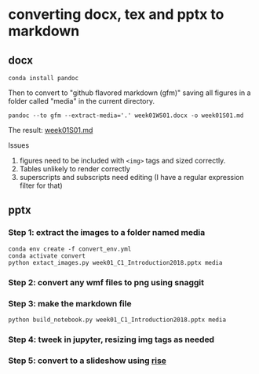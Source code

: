 # converting docx, tex and pptx to markdown

## docx

`conda install pandoc`

Then to convert to "github flavored markdown (gfm)" saving all figures in a folder called "media" in the current directory.

```
pandoc --to gfm --extract-media='.' week01WS01.docx -o week01S01.md
```

The result:  [week01S01.md](week01WS01.md)


Issues

1) figures need to be included with `<img>` tags and sized correctly.
2) Tables unlikely to render correctly
3) superscripts and subscripts need editing (I have a regular expression filter for that)

## pptx

### Step 1: extract the images to a folder named media

```
conda env create -f convert_env.yml
conda activate convert
python extact_images.py week01_C1_Introduction2018.pptx media
```

### Step 2: convert any wmf files to png using snaggit

### Step 3: make the markdown file

`python build_notebook.py week01_C1_Introduction2018.pptx media`

### Step 4: tweek in jupyter, resizing img tags as needed

### Step 5: convert to a slideshow using [rise](https://rise.readthedocs.io/en/stable/)




